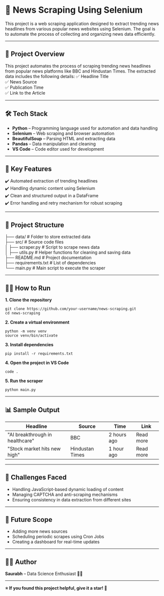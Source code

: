 # 📰 News Scraping Using Selenium

This project is a web scraping application designed to extract trending news headlines from various popular news websites using Selenium. The goal is to automate the process of collecting and organizing news data efficiently.

---

## 🚀 Project Overview
This project automates the process of scraping trending news headlines from popular news platforms like BBC and Hindustan Times. The extracted data includes the following details:
✅ Headline Title  
✅ News Source  
✅ Publication Time  
✅ Link to the Article  

---

## 🛠️ Tech Stack

- **Python** – Programming language used for automation and data handling  
- **Selenium** – Web scraping and browser automation  
- **BeautifulSoup** – Parsing HTML and extracting data  
- **Pandas** – Data manipulation and cleaning  
- **VS Code** – Code editor used for development

---

## 📌 Key Features
✔️ Automated extraction of trending headlines  
✔️ Handling dynamic content using Selenium  
✔️ Clean and structured output in a DataFrame  
✔️ Error handling and retry mechanism for robust scraping  

---

## 📂 Project Structure
├── data/                    # Folder to store extracted data  
├── src/                     # Source code files  
│   ├── scraper.py           # Script to scrape news data  
│   ├── utils.py             # Helper functions for cleaning and saving data  
├── README.md                # Project documentation  
├── requirements.txt         # List of dependencies  
└── main.py                  # Main script to execute the scraper  

--- 

## 🏃‍♂️ How to Run
**1. Clone the repository**
```
git clone https://github.com/your-username/news-scraping.git  
cd news-scraping
```
**2. Create a virtual environment**  
```
python -m venv venv  
source venv/bin/activate  
```
**3. Install dependencies**  
```
pip install -r requirements.txt
```
**4. Open the project in VS Code**  
```
code .
```
**5. Run the scraper**  
```
python main.py
```

---

## 📊 Sample Output
| **Headline**  | **Source** | **Time** | **Link** |
| ------------- | ------------- | ------------- | ------------- | 
| "AI breakthrough in healthcare"  | BBC  | 2 hours ago	| Read more |
| "Stock market hits new high"  | Hindustan Times  | 1 hour ago | Read more |

---

## 🚧 Challenges Faced
- Handling JavaScript-based dynamic loading of content  
- Managing CAPTCHA and anti-scraping mechanisms  
- Ensuring consistency in data extraction from different sites

---

## 🎯 Future Scope
- Adding more news sources  
- Scheduling periodic scrapes using Cron Jobs  
- Creating a dashboard for real-time updates

---

## 👨‍💻 Author
**Saurabh** – Data Science Enthusiast 👨‍💻

---

**⭐ If you found this project helpful, give it a star! 🌟**
